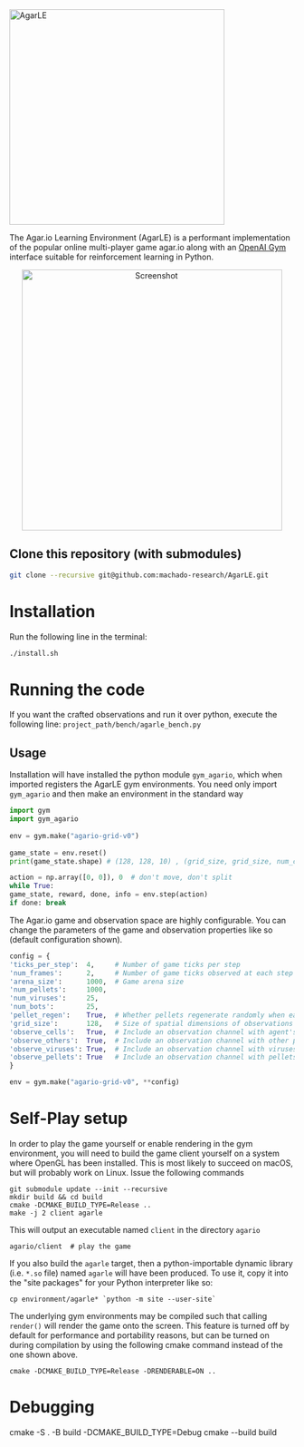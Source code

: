 <img width="380" alt="AgarLE" src="https://user-images.githubusercontent.com/15920014/60447827-9d1a1a00-9c24-11e9-8a8b-a8043e8e1302.png">

The Agar.io Learning Environment (AgarLE) is a performant implementation of the popular online multi-player game agar.io along with an [OpenAI Gym](https://gym.openai.com/) interface suitable for reinforcement learning in Python.

<p align="center">
<img width="460" alt="Screenshot" src="https://user-images.githubusercontent.com/15920014/57587859-dbb31400-74c0-11e9-8f47-3e39113b99b4.png">
</p>

<!-- # Prerequisites -->
<!-- Before you begin, ensure you have the following installed on your system:

- **CMake**: A cross-platform tool designed to build, test, and package software.
- **GLM**: A header-only C++ mathematics library for graphics software based on the OpenGL Shading Language (GLSL) specifications.
- **cxxopts**: Lightweight C++ command-line option parser.

Additionally, you will need to install some essential packages for OpenGL development: **GLFW** and **GLAD**. -->



## Clone this repository (with submodules)
```sh
git clone --recursive git@github.com:machado-research/AgarLE.git
```
# Installation 
Run the following line in the terminal:
```sh
./install.sh
```

# Running the code

If you want the crafted observations and run it over python, execute the following line: ```project_path/bench/agarle_bench.py```

## Usage

Installation will have installed the python module `gym_agario`, which when imported
registers the AgarLE gym environments. You need only import `gym_agario` and then
make an environment in the standard way 

```python
import gym
import gym_agario
    
env = gym.make("agario-grid-v0")
    
game_state = env.reset()
print(game_state.shape) # (128, 128, 10) , (grid_size, grid_size, num_channels)

action = np.array([0, 0]), 0  # don't move, don't split
while True:
game_state, reward, done, info = env.step(action)
if done: break
```

The Agar.io game and observation space are highly configurable. You can change
the parameters of the game and observation properties like so (default configuration
shown).

```python
config = {
'ticks_per_step':  4,     # Number of game ticks per step
'num_frames':      2,     # Number of game ticks observed at each step
'arena_size':      1000,  # Game arena size
'num_pellets':     1000,
'num_viruses':     25,
'num_bots':        25,
'pellet_regen':    True,  # Whether pellets regenerate randomly when eaten
'grid_size':       128,   # Size of spatial dimensions of observations
'observe_cells':   True,  # Include an observation channel with agent's cells
'observe_others':  True,  # Include an observation channel with other players' cells
'observe_viruses': True,  # Include an observation channel with viruses
'observe_pellets': True   # Include an observation channel with pellets
}

env = gym.make("agario-grid-v0", **config)
```
<!-- 
# Multi-Agent Environments

This gym supports multiple agents in the same game. By default, there will
only be a single agent, and the gym will conform to the typical gym interface
(note that there may still be any number of "bots" in the environment).
However, if you pass `"multi_agent": True` to the environment configuration
then the environment will have multiple agents all interacting within the
same agar.io game simultaneously.

    env = gym.make("agario-grid-v0", **{
        "multi_agent": True,
        "num_agents": 5
    })

With this configuration, the environment will no longer conform to the 
typical OpenAI gym interface in the following ways.

1. `step()` will expect a list of actions of the same length
as the number of agents, which specifies the action for each agent.

2. The return value of `step()` will be a list of observations,
list of rewards, and list of dones each with length equal to
the number of agents. The `i`'th elements of each lists
correspond to the `i`th agent consistently throughout the episode.

3. `reset()` will return a list of observations of length equal
to the number of agents.

4. When an agent is "done", observations for that agent will be None.
The environment may still be stepped while there is at least one agent
that is not "done". Only when all agents are done must the environment
be reset.

Note that if you pass `num_agents` greater than 1, `multi_agent`
will be set True automatically. -->

<!-- # Caveats

Currently compilation/installation is only working with Clang, so if you're
on Linux then you'll need to set your C++ compiler to Clang in your environment
before installing.

    CXX=`which clang++`

The only environment which has been tested extensively is `agario-grid-v0`,
although the RAM environment `agario-ram-v0` and screen environment `agario-screen-v0`
should work with some coaxing. The `agario-screen-v0` requires a window manager to
work so will not work on headless Linux machines, for instance. Calling `render`
will only work if the executable has been built with rendering turned on as can be
done by following the advanced set up guide. Rendering will not work
with the "screen" environment, despite the fact that that environment uses
the screen image as the environment's observation. -->

# Self-Play setup
In order to play the game yourself or enable rendering in the gym environment,
you will need to build the game client yourself on a system where OpenGL has
been installed. This is most likely to succeed on macOS, but will probably work
on Linux. Issue the following commands

    git submodule update --init --recursive
    mkdir build && cd build
    cmake -DCMAKE_BUILD_TYPE=Release ..
    make -j 2 client agarle

This will output an executable named `client` in the directory `agario`

    agario/client  # play the game

If you also build the `agarle` target, then a python-importable dynamic library
(i.e. `*.so` file) named `agarle` will have been produced. To use it, copy it
into the "site packages" for your Python interpreter like so:

    cp environment/agarle* `python -m site --user-site`

The underlying gym environments may be compiled such that calling `render()`
will render the game onto the screen. This feature is turned off by default
for performance and portability reasons, but can be turned on during
compilation by using the following cmake command instead of the one shown above. 

    cmake -DCMAKE_BUILD_TYPE=Release -DRENDERABLE=ON ..
# Debugging 
cmake -S . -B build -DCMAKE_BUILD_TYPE=Debug
cmake --build build
